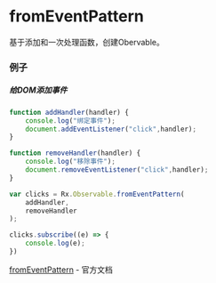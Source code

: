 # fromEventPattern

基于添加和一次处理函数，创建Obervable。

### 例子

##### 给DOM添加事件

``` js
function addHandler(handler) {
    console.log("绑定事件");
    document.addEventListener("click",handler);
} 

function removeHandler(handler) {
    console.log("移除事件");
    document.removeEventListener("click",handler);
}

var clicks = Rx.Observable.fromEventPattern(
    addHandler,
    removeHandler
);

clicks.subscribe((e) => {
    console.log(e);
})

```

[fromEventPattern](http://reactivex.io/rxjs/class/es6/Observable.js~Observable.html#static-method-fromEventPattern) - 官方文档